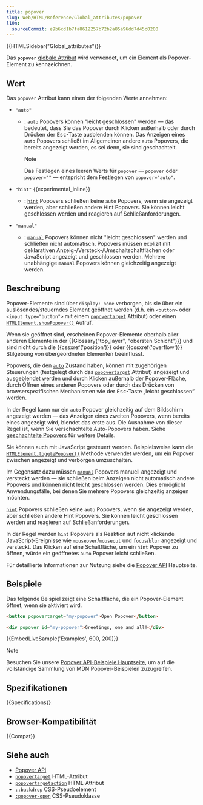 ```yaml
---
title: popover
slug: Web/HTML/Reference/Global_attributes/popover
l10n:
  sourceCommit: e9b6cd1b7fa8612257b72b2a85a96dd7d45c0200
---
```


{{HTMLSidebar("Global_attributes")}}

Das **`popover`** [globale Attribut](/de/docs/Web/HTML/Reference/Global_attributes) wird verwendet, um ein Element als Popover-Element zu kennzeichnen.

## Wert

Das `popover` Attribut kann einen der folgenden Werte annehmen:

- `"auto"`

  - : [`auto`](/de/docs/Web/API/Popover_API/Using#auto_state_and_light_dismiss) Popovers können "leicht geschlossen" werden — das bedeutet, dass Sie das Popover durch Klicken außerhalb oder durch Drücken der <kbd>Esc</kbd>-Taste ausblenden können. Das Anzeigen eines `auto` Popovers schließt im Allgemeinen andere `auto` Popovers, die bereits angezeigt werden, es sei denn, sie sind geschachtelt.

    > [!NOTE]
    > Das Festlegen eines leeren Werts für `popover` — `popover` oder `popover=""` — entspricht dem Festlegen von `popover="auto"`.

- `"hint"` {{experimental_inline}}

  - : [`hint`](/de/docs/Web/API/Popover_API/Using#using_hint_popover_state) Popovers schließen keine `auto` Popovers, wenn sie angezeigt werden, aber schließen andere Hint Popovers.
    Sie können leicht geschlossen werden und reagieren auf Schließanforderungen.

- `"manual"`

  - : [`manual`](/de/docs/Web/API/Popover_API/Using#using_manual_popover_state) Popovers können nicht "leicht geschlossen" werden und schließen nicht automatisch. Popovers müssen explizit mit deklarativen Anzeig-/Versteck-/Umschaltschaltflächen oder JavaScript angezeigt und geschlossen werden. Mehrere unabhängige `manual` Popovers können gleichzeitig angezeigt werden.

## Beschreibung

Popover-Elemente sind über `display: none` verborgen, bis sie über ein auslösendes/steuerndes Element geöffnet werden (d.h. ein `<button>` oder `<input type="button">` mit einem [`popovertarget`](/de/docs/Web/HTML/Reference/Elements/button#popovertarget) Attribut) oder einen [`HTMLElement.showPopover()`](/de/docs/Web/API/HTMLElement/showPopover) Aufruf.

Wenn sie geöffnet sind, erscheinen Popover-Elemente oberhalb aller anderen Elemente in der {{Glossary("top_layer", "obersten Schicht")}} und sind nicht durch die {{cssxref('position')}} oder {{cssxref('overflow')}} Stilgebung von übergeordneten Elementen beeinflusst.

Popovers, die den [`auto`](/de/docs/Web/API/Popover_API/Using#auto_state_and_light_dismiss) Zustand haben, können mit zugehörigen Steuerungen (festgelegt durch das [`popovertarget`](/de/docs/Web/HTML/Reference/Elements/button#popovertarget) Attribut) angezeigt und ausgeblendet werden und durch Klicken außerhalb der Popover-Fläche, durch Öffnen eines anderen Popovers oder durch das Drücken von browserspezifischen Mechanismen wie der <kbd>Esc</kbd>-Taste „leicht geschlossen“ werden.

In der Regel kann nur ein `auto` Popover gleichzeitig auf dem Bildschirm angezeigt werden — das Anzeigen eines zweiten Popovers, wenn bereits eines angezeigt wird, blendet das erste aus. Die Ausnahme von dieser Regel ist, wenn Sie verschachtelte Auto-Popovers haben. Siehe [geschachtelte Popovers](/de/docs/Web/API/Popover_API/Using#nested_popovers) für weitere Details.

Sie können auch mit JavaScript gesteuert werden. Beispielsweise kann die [`HTMLElement.togglePopover()`](/de/docs/Web/API/HTMLElement/togglePopover) Methode verwendet werden, um ein Popover zwischen angezeigt und verborgen umzuschalten.

Im Gegensatz dazu müssen [`manual`](/de/docs/Web/API/Popover_API/Using#using_manual_popover_state) Popovers manuell angezeigt und versteckt werden — sie schließen beim Anzeigen nicht automatisch andere Popovers und können nicht leicht geschlossen werden. Dies ermöglicht Anwendungsfälle, bei denen Sie mehrere Popovers gleichzeitig anzeigen möchten.

[`hint`](/de/docs/Web/API/Popover_API/Using#using_hint_popover_state) Popovers schließen keine `auto` Popovers, wenn sie angezeigt werden, aber schließen andere Hint Popovers. Sie können leicht geschlossen werden und reagieren auf Schließanforderungen.

In der Regel werden `hint` Popovers als Reaktion auf nicht klickende JavaScript-Ereignisse wie [`mouseover`](/de/docs/Web/API/Element/mouseover_event)/[`mouseout`](/de/docs/Web/API/Element/mouseout_event) und [`focus`](/de/docs/Web/API/Element/focus_event)/[`blur`](/de/docs/Web/API/Element/blur_event) angezeigt und versteckt. Das Klicken auf eine Schaltfläche, um ein `hint` Popover zu öffnen, würde ein geöffnetes `auto` Popover leicht schließen.

Für detaillierte Informationen zur Nutzung siehe die [Popover API](/de/docs/Web/API/Popover_API) Hauptseite.

## Beispiele

Das folgende Beispiel zeigt eine Schaltfläche, die ein Popover-Element öffnet, wenn sie aktiviert wird.

```html
<button popovertarget="my-popover">Open Popover</button>

<div popover id="my-popover">Greetings, one and all!</div>
```

{{EmbedLiveSample('Examples', 600, 200)}}

> [!NOTE]
> Besuchen Sie unsere [Popover API-Beispiele Hauptseite](https://mdn.github.io/dom-examples/popover-api/), um auf die vollständige Sammlung von MDN Popover-Beispielen zuzugreifen.

## Spezifikationen

{{Specifications}}

## Browser-Kompatibilität

{{Compat}}

## Siehe auch

- [Popover API](/de/docs/Web/API/Popover_API)
- [`popovertarget`](/de/docs/Web/HTML/Reference/Elements/button#popovertarget) HTML-Attribut
- [`popovertargetaction`](/de/docs/Web/HTML/Reference/Elements/button#popovertargetaction) HTML-Attribut
- [`::backdrop`](/de/docs/Web/CSS/::backdrop) CSS-Pseudoelement
- [`:popover-open`](/de/docs/Web/CSS/:popover-open) CSS-Pseudoklasse
